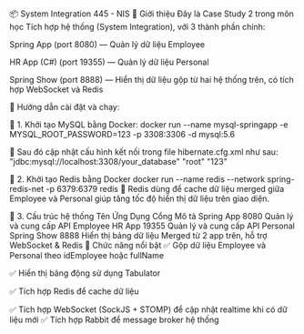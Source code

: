 📦 System Integration 445 - NIS
🎯 Giới thiệu
Đây là Case Study 2 trong môn học Tích hợp hệ thống (System Integration), với 3 thành phần chính:

Spring App (port 8080) — Quản lý dữ liệu Employee

HR App (C#) (port 19355) — Quản lý dữ liệu Personal

Spring Show (port 8888) — Hiển thị dữ liệu gộp từ hai hệ thống trên, có tích hợp WebSocket và Redis

🚀 Hướng dẫn cài đặt và chạy:

🐬 1. Khởi tạo MySQL bằng Docker:
docker run --name mysql-springapp -e MYSQL_ROOT_PASSWORD=123 -p 3308:3306 -d mysql:5.6

🔧 Sau đó cập nhật cấu hình kết nối trong file hibernate.cfg.xml như sau:
"<property name="connection.url">jdbc:mysql://localhost:3308/your_database</property>"
"<property name="connection.username">root</property>"
"<property name="connection.password">123</property>"

🧠 2. Khởi tạo Redis bằng Docker
docker run --name redis --network spring-redis-net -p 6379:6379 redis
📌 Redis dùng để cache dữ liệu merged giữa Employee và Personal giúp tăng tốc độ hiển thị dữ liệu trên giao diện.

🧩 3. Cấu trúc hệ thống
Tên Ứng Dụng	    Cổng	         Mô tả
Spring App	      8080	     Quản lý và cung cấp API Employee
HR App	          19355	     Quản lý và cung cấp API Personal
Spring Show	      8888	     Hiển thị bảng dữ liệu Merged từ 2 app trên, hỗ trợ WebSocket & Redis
🔄 Chức năng nổi bật
✅ Gộp dữ liệu Employee và Personal theo idEmployee hoặc fullName

✅ Hiển thị bảng động sử dụng Tabulator

✅ Tích hợp Redis để cache dữ liệu

✅ Tích hợp WebSocket (SockJS + STOMP) để cập nhật realtime khi có dữ liệu mới
✅ Tích hợp Rabbit để message broker hệ thống

